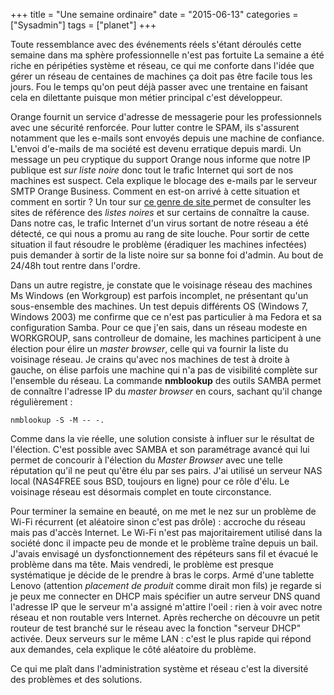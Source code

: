 +++
title = "Une semaine ordinaire"
date = "2015-06-13"
categories = ["Sysadmin"]
tags = ["planet"]
+++

Toute ressemblance avec des événements réels s'étant déroulés cette semaine
dans ma sphère professionnelle n'est pas fortuite La semaine a été riche en
péripéties système et réseau, ce qui me conforte dans l'idée que gérer un
réseau de centaines de machines ça doit pas être facile tous les jours. Fou le
temps qu'on peut déjà passer avec une trentaine en faisant cela en dilettante
puisque mon métier principal c'est développeur.

Orange fournit un service d'adresse de messagerie pour les professionnels avec
une sécurité renforcée. Pour lutter contre le SPAM, ils s'assurent notamment
que les e-mails sont envoyés depuis une machine de confiance. L'envoi d'e-mails
de ma société est devenu erratique depuis mardi. Un message un peu cryptique du
support Orange nous informe que notre IP publique est *sur liste noire* donc
tout le trafic Internet qui sort de nos machines est suspect. Cela explique le
blocage des e-mails par le serveur SMTP Orange Business. Comment en est-on
arrivé à cette situation et comment en sortir ? Un tour sur [ce genre de site
]( http://whatismyipaddress.com/blacklist-check) permet de consulter les sites
de référence des *listes noires* et sur certains de connaître la cause. Dans
notre cas, le trafic Internet d'un virus sortant de notre réseau a été détecté,
ce qui nous a promu au rang de site louche. Pour sortir de cette situation il
faut résoudre le problème (éradiquer les machines infectées)  puis demander à
sortir de la liste noire sur sa bonne foi d'admin. Au bout de 24/48h tout
rentre dans l'ordre.  

Dans un autre registre, je constate que le voisinage réseau des machines Ms
Windows (en Workgroup) est parfois incomplet, ne présentant qu'un sous-ensemble
des machines. Un test depuis différents OS (Windows 7, Windows 2003) me
confirme que ce n'est pas particulier à ma Fedora et sa configuration Samba.
Pour ce que j'en sais, dans un réseau modeste en WORKGROUP, sans controlleur de
domaine, les machines participent à une élection pour élire un *master
browser*, celle qui va fournir la liste du voisinage réseau. Je crains qu'avec
nos machines de test à droite à gauche, on élise parfois une machine qui n'a
pas de visibilité complète sur l'ensemble du réseau. La commande **nmblookup**
des outils SAMBA permet de connaître l'adresse IP du *master browser* en cours,
sachant qu'il change régulièrement :

    nmblookup -S -M -- -.

Comme dans la vie réelle, une solution consiste à influer sur le résultat de
l'élection. C'est possible avec SAMBA et son paramétrage avancé qui lui permet
de concourir à l'élection du *Master Browser* avec une telle réputation qu'il
ne peut qu'être élu par ses pairs. J'ai utilisé un serveur NAS local (NAS4FREE
sous BSD, toujours en ligne) pour ce rôle d'élu. Le voisinage réseau est
désormais complet en toute circonstance.

Pour terminer la semaine en beauté, on me met le nez sur un problème de Wi-Fi
récurrent (et aléatoire sinon c'est pas drôle) : accroche du réseau mais pas
d'accès Internet. Le Wi-Fi n'est pas majoritairement utilisé dans la société
donc il impacte peu de monde et le problème traîne depuis un bail. J'avais
envisagé un dysfonctionnement des répéteurs sans fil et évacué le problème dans
ma tête. Mais vendredi, le problème est presque systématique je décide de le
prendre à bras le corps. Armé d'une tablette Lenovo (attention *placement de
produit* comme dirait mon fils) je regarde si je peux me connecter en DHCP mais
spécifier un autre serveur DNS quand l'adresse IP que le serveur m'a assigné
m'attire l'oeil : rien à voir avec notre réseau et non routable vers Internet.
Après recherche on découvre un petit routeur de test branché sur le réseau avec
la fonction "serveur DHCP" activée. Deux serveurs sur le même LAN : c'est le
plus rapide qui répond aux demandes, cela explique le côté aléatoire du
problème.

Ce qui me plaît dans l'administration système et réseau c'est la diversité des
problèmes et des solutions.
